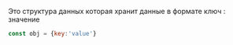 Это структура данных которая хранит данные в формате ключ : значение
```js
const obj = {key:'value'}
```
